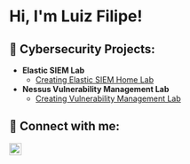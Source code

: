 <h1>Hi, I'm Luiz Filipe! <br/>

<h2>🔐 Cybersecurity Projects:</h2>

- <b>Elastic SIEM Lab</b>
  - [Creating Elastic SIEM Home Lab](https://github.com/LuizFilipe1904/Elastic-SIEM-lab)
 - <b>Nessus Vulnerability Management Lab</b>
   - [Creating Vulnerability Management Lab](https://github.com/LuizFilipe1904/Nessus-Vulnerability-Management)
    
<h2> 🤳 Connect with me:</h2>

[<img align="left" alt="JoshMadakor | LinkedIn" width="22px" src="https://cdn.jsdelivr.net/npm/simple-icons@v3/icons/linkedin.svg" />][linkedin]

[linkedin]: https://www.linkedin.com/in/luizfilipecarvalho/
